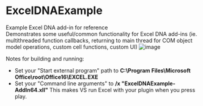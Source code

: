 # ExcelDNAExample
Example Excel DNA add-in for reference\
Demonstrates some useful/common functionality for Excel DNA add-ins (ie. multithreaded function callbacks, returning to main thread for COM object model operations, custom cell functions, custom UI)
![image](https://user-images.githubusercontent.com/7013902/155989182-c76cccc6-88f0-47ba-95cb-f04719f5c9a5.png)

Notes for building and running:
* Set your "Start external program" path to **C:\Program Files\Microsoft Office\root\Office16\EXCEL.EXE**
* Set your "Command line arguments" to   **/x "ExcelDNAExample-AddIn64.xll"** 
This makes VS run Excel with your plugin when you press play.